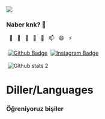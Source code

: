 <img src="https://thumbs.gfycat.com/BetterHandmadeGull-size_restricted.gif" width="auto">

### Naber knk? 👋

&nbsp; 🔭 
&nbsp; 🌱 
&nbsp; 👯 
&nbsp; 🤔 
&nbsp; 💬
&nbsp; 📫 
&nbsp; 😄
&nbsp; ⚡<br><br>
&nbsp;[![Github Badge](https://img.shields.io/badge/-Github-000?style=quare&labelColor=000&logo=Github&logoColor=white&link=link)](https://github.com/M1z4rd-sys) 
&nbsp;[![Instagram Badge](https://img.shields.io/badge/-Instagram-C13584?style=flat-quare&labelColor=C13584&logo=instagram&logoColor=white&link=link)](https://www.instagram.com/404/)<br><br>
&nbsp;![Github stats 2](https://github-readme-stats.vercel.app/api?username=M1z4rd-sys&show_icons=true&theme=radical)<br>
<h1> Diller/Languages</h1>
<h3> Öğreniyoruz bişiler</h3>
